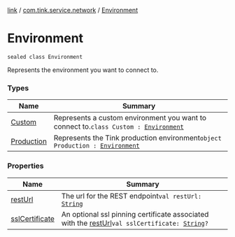 [link](../../index.md) / [com.tink.service.network](../index.md) / [Environment](./index.md)

# Environment

`sealed class Environment`

Represents the environment you want to connect to.

### Types

| Name | Summary |
|---|---|
| [Custom](-custom/index.md) | Represents a custom environment you want to connect to.`class Custom : `[`Environment`](./index.md) |
| [Production](-production.md) | Represents the Tink production environment`object Production : `[`Environment`](./index.md) |

### Properties

| Name | Summary |
|---|---|
| [restUrl](rest-url.md) | The url for the REST endpoint`val restUrl: `[`String`](https://kotlinlang.org/api/latest/jvm/stdlib/kotlin/-string/index.html) |
| [sslCertificate](ssl-certificate.md) | An optional ssl pinning certificate associated with the [restUrl](rest-url.md)`val sslCertificate: `[`String`](https://kotlinlang.org/api/latest/jvm/stdlib/kotlin/-string/index.html)`?` |
